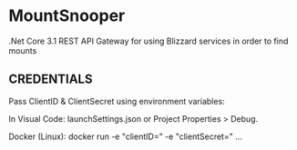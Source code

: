 # MountSnooper
.Net Core 3.1 REST API Gateway for using Blizzard services in order to find mounts

## CREDENTIALS

Pass ClientID & ClientSecret using environment variables:

In Visual Code: launchSettings.json or Project Properties > Debug.

Docker (Linux): docker run -e "clientID=" -e "clientSecret=" ... 


